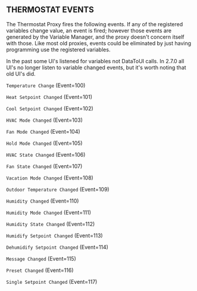 ## THERMOSTAT EVENTS

The Thermostat Proxy fires the following events. If any of the registered variables change value, an event is fired; however those events are generated by the Variable Manager, and the proxy doesn't concern itself with those. Like most old proxies, events could be eliminated by just having programming use the registered variables.

In the past some UI's listened for variables not DataToUI calls. In 2.7.0 all UI's no longer listen to variable changed events, but it's worth noting that old UI's did.

`Temperature Change` (Event=100)

`Heat Setpoint Changed` (Event=101)

`Cool Setpoint Changed` (Event=102)

`HVAC Mode Changed` (Event=103)

`Fan Mode Changed` (Event=104)

`Hold Mode Changed` (Event=105)

`HVAC State Changed` (Event=106)

`Fan State Changed` (Event=107)

`Vacation Mode Changed` (Event=108)

`Outdoor Temperature Changed` (Event=109)

`Humidity Changed` (Event=110)

`Humidity Mode Changed` (Event=111)

`Humidity State Changed` (Event=112)

`Humidify Setpoint Changed` (Event=113)

`Dehumidify Setpoint Changed` (Event=114)

`Message Changed` (Event=115)

`Preset Changed` (Event=116)

`Single Setpoint Changed` (Event=117)

